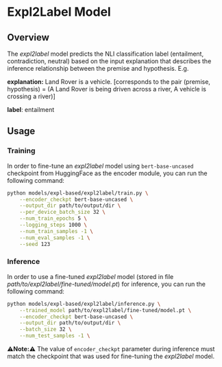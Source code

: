 # Expl2Label Model

## Overview
The _expl2label_ model predicts the NLI classification label (entailment, contradiction, neutral) based on the input explanation that describes the inference relationship between the premise and hypothesis. E.g.

__explanation:__ Land Rover is a vehicle. [corresponds to the pair (premise, hypothesis) = (A Land Rover is being driven across a river, A vehicle is crossing a river)]

__label__: entailment

## Usage

### Training
In order to fine-tune an _expl2label_ model using `bert-base-uncased` checkpoint from HuggingFace as the encoder module, you can run the following command:

```bash
python models/expl-based/expl2label/train.py \
    --encoder_checkpt bert-base-uncased \
    --output_dir path/to/output/dir \
    --per_device_batch_size 32 \
    --num_train_epochs 5 \
    --logging_steps 1000 \
    --num_train_samples -1 \
    --num_eval_samples -1 \
    --seed 123
```

### Inference
In order to use a fine-tuned *expl2label* model (stored in file *path/to/expl2label/fine-tuned/model.pt*) for inference, you can run the following command:

```bash
python models/expl-based/expl2label/inference.py \
    --trained_model path/to/expl2label/fine-tuned/model.pt \
    --encoder_checkpt bert-base-uncased \
    --output_dir path/to/output/dir \
    --batch_size 32 \
    --num_test_samples -1 \
```

:warning:**Note:**:warning: The value of `encoder_checkpt` parameter during inference must match the checkpoint that was used for fine-tuning the *expl2label* model.